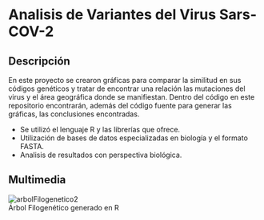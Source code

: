 # Analisis de Variantes del Virus Sars-COV-2

## Descripción
En este proyecto se crearon gráficas para comparar la similitud en sus códigos genéticos y tratar de encontrar una relación las mutaciones del virus y el área geográfica donde se manifiestan. Dentro del código en este repositorio encontrarán, además del código fuente para generar las gráficas, las conclusiones encontradas.

* Se utilizó el lenguaje R y las librerías que ofrece.
* Utilización de bases de datos especializadas en biología y el formato FASTA.
* Analisis de resultados con perspectiva biológica.

## Multimedia
![arbolFilogenetico2](https://github.com/Mariana495/Portafolio/assets/84542613/0e380af4-3d76-49b4-bf22-5ee5be5f5bda)  
Árbol Filogenético generado en R
